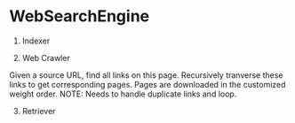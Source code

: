 # WebSearchEngine

1. Indexer 

2. Web Crawler

  Given a source URL, find all links on this page. Recursively tranverse these links to get corresponding pages.
  Pages are downloaded in the customized weight order.
  NOTE: Needs to handle duplicate links and loop. 

3. Retriever 

